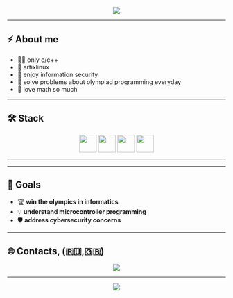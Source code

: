 <p align="center">
  <img src="https://capsule-render.vercel.app/api?type=waving&color=gradient&height=180&section=header&text=welcome%20&fontSize=42&fontAlignY=35&animation=twinkling&fontColor=ffffff"/>
</p>

---

## ⚡ About me
- 👨‍💻 only c/c++
- 🐧 artixlinux
- 🔐 enjoy information security
- 🧩 solve problems about olympiad programming everyday
- 📐 love math so much

---

## 🛠 Stack

<p align="center">
  <img src="https://cdn.jsdelivr.net/gh/devicons/devicon@latest/icons/linux/linux-original.svg" width="40" height="40"/>
  <img src="https://cdn.jsdelivr.net/gh/devicons/devicon@latest/icons/bash/bash-original.svg" width="40" height="40"/>
  <img src="https://cdn.jsdelivr.net/gh/devicons/devicon@latest/icons/c/c-original.svg" width="40" height="40"/>
  <img src="https://cdn.jsdelivr.net/gh/devicons/devicon@latest/icons/cplusplus/cplusplus-original.svg" width="40" height="40"/>
  <!-- <img src="https://cdn.jsdelivr.net/gh/devicons/devicon@latest/icons/arduino/arduino-original.svg" width="40" height="40"/> -->
</p>

---

<!-- ## 📊 Статистика  

<p align="center">
  <img src="https://github-readme-stats.vercel.app/api?username=YOUR_GITHUB_USERNAME&show_icons=true&theme=tokyonight&hide_border=true" height="165"/>
  <img src="https://github-readme-streak-stats.herokuapp.com/?user=YOUR_GITHUB_USERNAME&theme=tokyonight&hide_border=true" height="165"/>
</p>

<p align="center">
  <img src="https://github-profile-trophy.vercel.app/?username=YOUR_GITHUB_USERNAME&theme=tokyonight&no-frame=true&margin-w=5&margin-h=5&column=7" />
</p> -->

---

## 🎯 Goals
- 🏆 **win the olympics in informatics**
- 💡 **understand microcontroller programming**
- 🛡 **address cybersecurity concerns**

---

## 🌐 Contacts, (🇷🇺,🇬🇧)
<p align="center">
  <a href="https://t.me/neitoroxin"><img src="https://img.shields.io/badge/Telegram-2CA5E0?style=for-the-badge&logo=telegram&logoColor=white"></a>
</p>

---

<p align="center">
  <img src="https://capsule-render.vercel.app/api?type=waving&color=gradient&height=120&section=footer"/>
</p>
